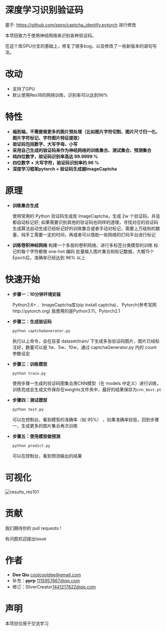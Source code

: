 # 深度学习识别验证码

基于: https://github.com/pprp/captcha_identify.pytorch 进行修改

本项目致力于使用神经网络来识别各种验证码。

在这个库GPU分支的基础上，修复了很多bug，以及修改了一些新版本的语句写法。

改动
===
- 支持了GPU
- 默认使用Res18的网络训练，识别率可以达到96%

特性
===
- __端到端，不需要做更多的图片预处理（比如图片字符切割、图片尺寸归一化、图片字符标记、字符图片特征提取）__
- __验证码包括数字、大写字母、小写__
- __采用自己生成的验证码来作为神经网络的训练集合、测试集合、预测集合__
- __纯四位数字，验证码识别率高达 99.9999 %__
- __四位数字 + 大写字符，验证码识别率约 96 %__
- __深度学习框架pytorch + 验证码生成器ImageCaptcha__


原理
===

- __训练集合生成__

    使用常用的 Python 验证码生成库 ImageCaptcha，生成 2w 个验证码，并且都自动标记好;
    如果需要识别其他的验证码也同样的道理，寻找对应的验证码生成算法自动生成已经标记好的训练集合或者手动对标记，需要上万级别的数量，纯手工需要一定的时间，再或者可以借助一些网络的打码平台进行标记

- __训练卷积神经网络__
    构建一个多层的卷积网络，进行多标签分类模型的训练
    标记的每个字符都做 one-hot 编码
    批量输入图片集合和标记数据，大概15个Epoch后，准确率已经达到 96% 以上



快速开始
====
- __步骤一：10分钟环境安装__

    Python3.6+ 、ImageCaptcha库(pip install captcha)、 Pytorch(参考官网http://pytorch.org)
    我使用的是Python3.11，Pytorch2.1

- __步骤二：生成验证码__
    ```bash
    python captchaGenerator.py
    ```
    执行以上命令，会在目录 dataset/train/ 下生成多张验证码图片，图片已经标注好，数量可以是 1w、5w、10w，通过 captchaGenerator.py 内的 count 参数设定
    
- __步骤三：训练模型__
    ```bash
    python train.py
    ```
    使用步骤一生成的验证码图集合用CNN模型（在 models 中定义）进行训练，训练完成会生成文件保存在weights文件夹中，最好的结果保存为`cnn_best.pt`

- __步骤四：测试模型__
    ```bash
    python test.py
    ```
    可以在控制台，看到模型的准确率（如 95%） ，如果准确率较低，回到步骤一，生成更多的图片集合再次训练

- __步骤五：使用模型做预测__
    ```bash
    python predict.py
    ```
    可以在控制台，看到预测输出的结果
    

可视化
===

![results_res101](assets/results-acc.png)

贡献
===

我们期待你的 pull requests !

有问题欢迎提出issue

作者
===
* __Dee Qiu__ <coolcooldee@gmail.com>
* 补充：__pprp__ <1115957667@qq.com>
* 修订：SliverCreator<1441217822@qq.com>

声明
===
本项目仅用于交流学习
